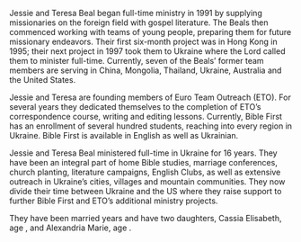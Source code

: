 Jessie and Teresa Beal began full-time ministry in 1991 by supplying missionaries on the foreign field with gospel literature. The Beals then commenced working with teams of young people, preparing them for future missionary endeavors. Their first six-month project was in Hong Kong in 1995; their next project in 1997 took them to Ukraine where the Lord called them to minister full-time. Currently, seven of the Beals&rsquo; former team members are serving in China, Mongolia, Thailand, Ukraine, Australia and the United States.

Jessie and Teresa are founding members of Euro Team Outreach (ETO). For several years they dedicated themselves to the completion of ETO&rsquo;s correspondence course, writing and editing lessons. Currently, Bible First has an enrollment of several hundred students, reaching into every region in Ukraine. Bible First is available in English as well as Ukrainian.

Jessie and Teresa Beal ministered full-time in Ukraine for 16 years. They have been an integral part of home Bible studies, marriage conferences, church planting, literature campaigns, English Clubs, as well as extensive outreach in Ukraine&rsquo;s cities, villages and mountain communities. They now divide their time between Ukraine and the US where they raise support to further Bible First and ETO&rsquo;s additional ministry projects.

They have been married <span class="beal-years-married"></span> years and have two daughters, Cassia Elisabeth, age <span class="cassia-age"></span>, and Alexandria Marie, age <span class="alexandria-age"></span>.
